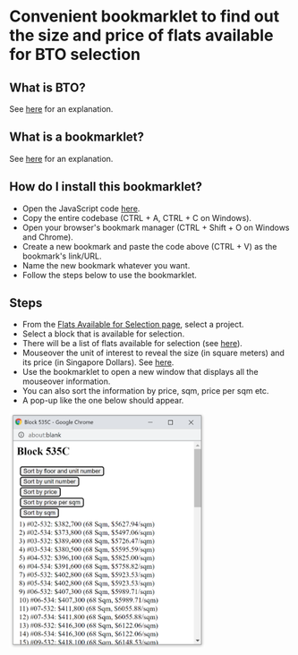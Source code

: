 # Convenient bookmarklet to find out the size and price of flats available for BTO selection

## What is BTO?
See [here](https://en.wikipedia.org/wiki/Build_to_order_(HDB)) for an explanation.

## What is a bookmarklet?
See [here](https://gist.github.com/caseywatts/c0cec1f89ccdb8b469b1) for an explanation.

## How do I install this bookmarklet?
* Open the JavaScript code [here](https://raw.githubusercontent.com/darensin01/flat-selection/main/bto.js).
* Copy the entire codebase (CTRL + A, CTRL + C on Windows).
* Open your browser's bookmark manager (CTRL + Shift + O on Windows and Chrome).
* Create a new bookmark and paste the code above (CTRL + V) as the bookmark's link/URL.
* Name the new bookmark whatever you want.
* Follow the steps below to use the bookmarklet.

## Steps
* From the [Flats Available for Selection page](https://services2.hdb.gov.sg/webapp/BP13AWFlatAvail/BP13SEstateSummary?sel=BTO), select a project.
* Select a block that is available for selection.
* There will be a list of flats available for selection (see [here](https://github.com/darensin01/flat-selection/blob/main/screenshots/ss1.PNG")).
* Mouseover the unit of interest to reveal the size (in square meters) and its price (in Singapore Dollars). See [here](https://github.com/darensin01/flat-selection/blob/main/screenshots/ss2.png).
* Use the bookmarklet to open a new window that displays all the mouseover information.
* You can also sort the information by price, sqm, price per sqm etc.
* A pop-up like the one below should appear.

<img src="https://github.com/darensin01/flat-selection/blob/main/screenshots/ss3.PNG" width="350px" alt="Screenshot of result popup window"></img>
